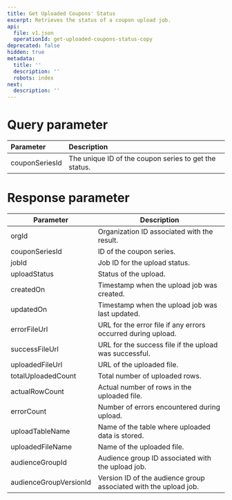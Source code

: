 ```yaml
---
title: Get Uploaded Coupons' Status
excerpt: Retrieves the status of a coupon upload job.
api:
  file: v1.json
  operationId: get-uploaded-coupons-status-copy
deprecated: false
hidden: true
metadata:
  title: ''
  description: ''
  robots: index
next:
  description: ''
---
```

# Query parameter

| Parameter      | Description                                           |
| :------------- | :---------------------------------------------------- |
| couponSeriesId | The unique ID of the coupon series to get the status. |

# Response parameter

| Parameter              | Description                                                      |
| ---------------------- | ---------------------------------------------------------------- |
| orgId                  | Organization ID associated with the result.                      |
| couponSeriesId         | ID of the coupon series.                                         |
| jobId                  | Job ID for the upload status.                                    |
| uploadStatus           | Status of the upload.                                            |
| createdOn              | Timestamp when the upload job was created.                       |
| updatedOn              | Timestamp when the upload job was last updated.                  |
| errorFileUrl           | URL for the error file if any errors occurred during upload.     |
| successFileUrl         | URL for the success file if the upload was successful.           |
| uploadedFileUrl        | URL of the uploaded file.                                        |
| totalUploadedCount     | Total number of uploaded rows.                                   |
| actualRowCount         | Actual number of rows in the uploaded file.                      |
| errorCount             | Number of errors encountered during upload.                      |
| uploadTableName        | Name of the table where uploaded data is stored.                 |
| uploadedFileName       | Name of the uploaded file.                                       |
| audienceGroupId        | Audience group ID associated with the upload job.                |
| audienceGroupVersionId | Version ID of the audience group associated with the upload job. |